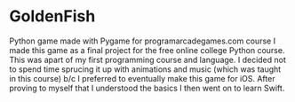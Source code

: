 # GoldenFish
Python game made with Pygame for programarcadegames.com course
I made this game as a final project for the free online college Python course.  
This was apart of my first programming course and language.
I decided not to spend time sprucing it up with animations and music (which was taught in
this course) b/c I preferred to eventually make this game for iOS.  After proving to myself
that I understood the basics I then went on to learn Swift.
